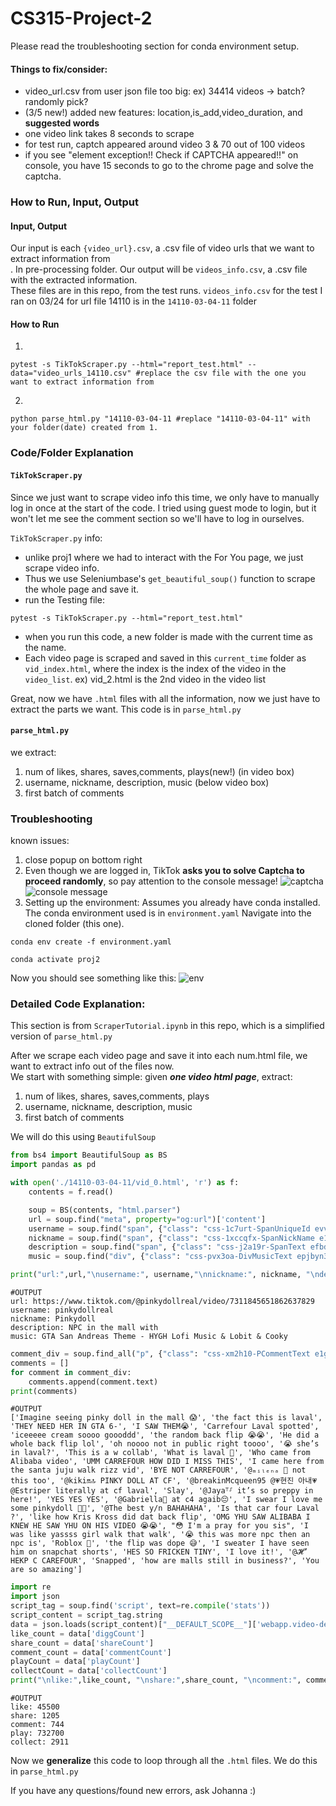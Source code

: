# CS315-Project-2
Please read the troubleshooting section for conda environment setup.
#### Things to fix/consider:
- video_url.csv from user json file too big: ex) 34414 videos -> batch? randomly pick?
- (3/5 new!) added new features: location,is_add,video_duration, and **suggested words**
- one video link takes 8 seconds to scrape
- for test run, captch appeared around video 3 & 70 out of 100 videos
- if you see "element exception!! Check if CAPTCHA appeared!!" on console, you have 15 seconds to go to the chrome page and solve the captcha.

### How to Run, Input, Output
#### Input, Output
Our input is each ```{video_url}.csv```, a .csv file of video urls that we want to extract information from <br>. In pre-processing folder.
Our output will be ```videos_info.csv```, a .csv file with the extracted information. <br>
These files are in this repo, from the test runs. ```videos_info.csv``` for the test I ran on 03/24 for url file 14110 is in the ```14110-03-04-11``` folder<br>

#### How to Run
1.
```
pytest -s TikTokScraper.py --html="report_test.html" --data="video_urls_14110.csv" #replace the csv file with the one you want to extract information from
```
2.
```
python parse_html.py "14110-03-04-11 #replace "14110-03-04-11" with your folder(date) created from 1.
```


### Code/Folder Explanation

#### ```TikTokScraper.py```

Since we just want to scrape video info this time, we only have to manually log in once at the start of the code. I tried using guest mode to login, but it won't let me see the comment section so we'll have to log in ourselves. 

```TikTokScraper.py``` info:
- unlike proj1 where we had to interact with the For You page, we just scrape video info.
- Thus we use Seleniumbase's ```get_beautiful_soup()``` function to scrape the whole page and save it.
- run the Testing file:
```
pytest -s TikTokScraper.py --html="report_test.html"
```
-  when you run this code, a new folder is made with the current time as the name. 
- Each video page is scraped and saved in this ```current_time``` folder as ```vid_index.html```, where the index is the index of the video in the ```video_list```. ex) vid_2.html is the 2nd video in the video list

Great, now we have ```.html``` files with all the information, now we just have to extract the parts we want. This code is in  ```parse_html.py```
####  ```parse_html.py```
we extract:
1.  num of likes, shares, saves,comments, plays(new!) (in video box)
2.  username, nickname, description, music  (below video box)
3.  first batch of comments

### Troubleshooting <br>
known issues: <br>
1. close popup on bottom right
2. Even though we are logged in, TikTok **asks you to solve Captcha to proceed randomly**, so pay attention to the console message!
![captcha](./assets/captcha.png)
![console message](./assets/console_m_captcha.png)
3. Setting up the environment:
Assumes you already have conda installed.
The conda environment used is in ```environment.yaml```
Navigate into the cloned folder (this one).
```
conda env create -f environment.yaml 
```
```
conda activate proj2
```
Now you should see something like this:
![env](./assets/env.png)


### Detailed Code Explanation: 
This section is from ```ScraperTutorial.ipynb``` in this repo, which is a simplified version of ```parse_html.py```

After we scrape each video page and save it into each num.html file, we want to extract info out of the files now.  <br>
We start with something simple: given ***one video html page***, extract:
1.  num of likes, shares, saves,comments, plays
2.  username, nickname, description, music
3.  first batch of comments

We will do this using ```BeautifulSoup```


```python
from bs4 import BeautifulSoup as BS
import pandas as pd
```


```python
with open('./14110-03-04-11/vid_0.html', 'r') as f:
    contents = f.read()

    soup = BS(contents, "html.parser")
    url = soup.find("meta", property="og:url")['content']
    username = soup.find("span", {"class": "css-1c7urt-SpanUniqueId evv7pft1"}).text
    nickname = soup.find("span", {"class": "css-1xccqfx-SpanNickName e17fzhrb1"}).text
    description = soup.find("span", {"class": "css-j2a19r-SpanText efbd9f0"}).text
    music = soup.find("div", {"class": "css-pvx3oa-DivMusicText epjbyn3"}).text
```


```python
print("url:",url,"\nusername:", username,"\nnickname:", nickname, "\ndescription:", description,"\nmusic:",music)
```
    #OUTPUT
    url: https://www.tiktok.com/@pinkydollreal/video/7311845651862637829 
    username: pinkydollreal 
    nickname: Pinkydoll 
    description: NPC in the mall with  
    music: GTA San Andreas Theme - HYGH Lofi Music & Lobit & Cooky



```python
comment_div = soup.find_all("p", {"class": "css-xm2h10-PCommentText e1g2efjf6"})
comments = []
for comment in comment_div:
    comments.append(comment.text)
print(comments)
```
    #OUTPUT
    ['Imagine seeing pinky doll in the mall 😱', 'the fact this is laval', 'THEY NEED HER IN GTA 6-', 'I SAW THEM😭', 'Carrefour Laval spotted', 'iceeeee cream soooo goooddd', 'the random back flip 😭😭', 'He did a whole back flip lol', 'oh noooo not in public right toooo', '😭 she’s in laval?', 'This is a w collab', 'What is laval 🤔', 'Who came from Alibaba video', 'UMM CARREFOUR HOW DID I MISS THIS', 'I came here from the santa juju walk rizz vid', 'BYE NOT CARREFOUR', '@ₘᵢₗₑₙₐ 🤍 not this too', '@kiki🔛🔝 PINKY DOLL AT CF', '@breakinMcqueen95 @💗현진 아내💗 @Estriper literally at cf laval', 'Slay', '@Jaya⸆⸉ it’s so preppy in here!', 'YES YES YES', '@Gabriella🩷 at c4 agaib😔', 'I swear I love me some pinkydoll 🫶🫶', '@The best y/n BAHAHAHA', 'Is that car four Laval ?', 'like how Kris Kross did dat back flip', 'OMG YHU SAW ALIBABA I KNEW HE SAW YHU ON HIS VIDEO 😭😭', "😳 I'm a pray for you sis", 'I was like yassss girl walk that walk', '😭 this was more npc then an npc is', 'Roblox 🙂', 'the flip was dope 😅', 'I sweater I have seen him on snapchat shorts', 'HES SO FRICKEN TINY', 'I love it!', '@𝓗’ HEKP C CAREFOUR', 'Snapped', 'how are malls still in business?', 'You are so amazing']



```python
import re
import json
script_tag = soup.find('script', text=re.compile('stats'))
script_content = script_tag.string 
data = json.loads(script_content)["__DEFAULT_SCOPE__"]['webapp.video-detail']['itemInfo']['itemStruct']["stats"] #json to python dict, and keep looking
like_count = data['diggCount']
share_count = data['shareCount']
comment_count = data['commentCount']
playCount = data['playCount']
collectCount = data['collectCount']
print("\nlike:",like_count, "\nshare:",share_count, "\ncomment:", comment_count, "\nplay:", playCount, "\ncollect:", collectCount)
```

    #OUTPUT
    like: 45500 
    share: 1205 
    comment: 744 
    play: 732700 
    collect: 2911



Now we **generalize** this code to loop through all the ```.html``` files. We do this in  ```parse_html.py```

If you have any questions/found new errors, ask Johanna :)
